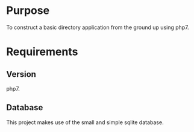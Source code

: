 # Purpose
To construct a basic directory application from the ground up using php7.

# Requirements
## Version
php7.
## Database
This project makes use of the small and simple sqlite database.
